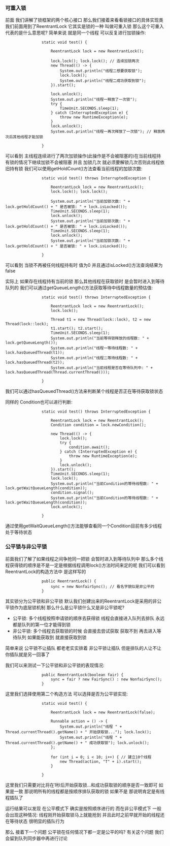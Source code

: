 ### 可重入锁
前面 我们讲解了锁框架的两个核心接口 那么我们接着来看看锁接口的具体实现类 我们前面用到了ReentrantLock
它其实是锁的一种 叫做可重入锁 那么这个可重入代表的是什么意思呢? 简单来说 就是同一个线程 可以反复进行加锁操作:

                    static void test() {

                        ReentrantLock lock = new ReentrantLock();
                
                        lock.lock(); lock.lock(); // 连续加锁两次
                        new Thread(() -> {
                            System.out.println("线程二想要获取锁");
                            lock.lock();
                            System.out.println("线程二成功获取到锁");
                        }).start();
                
                        lock.unlock();
                        System.out.println("线程一释放了一次锁");
                        try {
                            TimeUnit.SECONDS.sleep(1);
                        } catch (InterruptedException e) {
                            throw new RuntimeException(e);
                        }
                        lock.unlock();
                        System.out.println("线程一再次释放了一次锁"); // 释放两次后其他线程才能加锁
                
                    }

可以看到 主线程连续进行了两次加锁操作(此操作是不会被阻塞的)在当前线程持有锁的情况下继续加锁不会被阻塞
并且 加锁几次 就必须要解锁几次否则此线程依旧持有锁 我们可以使用getHoldCount()方法查看当前线程的加锁次数:

                    static void test() throws InterruptedException {

                        ReentrantLock lock = new ReentrantLock();
                        lock.lock(); lock.lock();
                
                        System.out.println("当前加锁次数: " + lock.getHoldCount() + " 是否被锁: " + lock.isLocked());
                        TimeUnit.SECONDS.sleep(1);
                        lock.unlock();
                        System.out.println("当前加锁次数: " + lock.getHoldCount() + " 是否被锁: " + lock.isLocked());
                        TimeUnit.SECONDS.sleep(1);
                        lock.unlock();
                        System.out.println("当前加锁次数: " + lock.getHoldCount() + " 是否被锁: " + lock.isLocked());
                
                    }

可以看到 当锁不再被任何线程持有时 值为0 并且通过isLocked()方法查询结果为false

实际上 如果存在线程持有当前的锁 那么其他线程在获取锁时 是会暂时进入到等待队列的 我们可以通过getQueueLength()方法获取等待中线程数量的预估值:

                    static void test() throws InterruptedException {

                        ReentrantLock lock = new ReentrantLock();
                        lock.lock();
                
                        Thread t1 = new Thread(lock::lock), t2 = new Thread(lock::lock);
                        t1.start(); t2.start();
                        TimeUnit.SECONDS.sleep(1);
                        System.out.println("当前等待锁释放的线程数: " + lock.getQueueLength());
                        System.out.println("线程一等待线程数: " + lock.hasQueuedThread(t1));
                        System.out.println("线程二等待线程数: " + lock.hasQueuedThread(t2));
                        System.out.println("当前线程是否在等待队列中: " + lock.hasQueuedThread(Thread.currentThread()));
                
                    }

我们可以通过hasQueuedThread()方法来判断某个线程是否正在等待获取锁状态

同样的 Condition也可以进行判断:

                    static void test() throws InterruptedException {

                        ReentrantLock lock = new ReentrantLock();
                        Condition condition = lock.newCondition();
                
                        new Thread(() -> {
                            lock.lock();
                            try {
                                condition.await();
                            } catch (InterruptedException e) {
                                throw new RuntimeException(e);
                            }
                            lock.unlock();
                        }).start();
                        TimeUnit.SECONDS.sleep(1);
                        lock.lock();
                        System.out.println("当前Condition的等待线程数: " + lock.getWaitQueueLength(condition));
                        condition.signal();
                        System.out.println("当前Condition的等待线程数: " + lock.getWaitQueueLength(condition));
                        lock.unlock();
                
                    }

通过使用getWaitQueueLength()方法能够查看同一个Condition目前有多少线程处于等待状态

### 公平锁与非公平锁
前面我们了解了如果线程之间争抢同一把锁 会暂时进入到等待队列中 那么多个线程获得锁的顺序是不是一定是根据线程调用lock()方法时间来定的呢
我们可以看到 ReentrantLock的构造方法中 是这样写的

                    public ReentrantLock() {
                        sync = new NonfairSync(); // 看名字貌似是非公平的
                    }

其实锁分为公平锁和非公平锁 默认我们创建出来的ReentrantLock是采用的非公平锁作为底层锁机制 那么什么是公平锁什么又是非公平锁呢?
- 公平锁: 多个线程按照申请锁的顺序去获得锁 线程会直接进入队列去排队 永远都是队列的第一位才能得到锁
- 非公平锁: 多个线程去获取锁的时候 会直接去尝试获取 获取不到 再去进入等待队列 如果能获取到 就直接获取到锁

简单来说 公平锁不让插队 都老老实实排着 非公平锁让插队 但是排队的人让不让你插队就是另一回事了

我们可以来测试一下公平锁和非公平锁的表现情况:

                    public ReentrantLock(boolean fair) {
                        sync = fair ? new FairSync() : new NonfairSync();
                    }

这里我们选择使用第二个构造方法 可以选择是否为公平锁实现:

                    static void test() {

                        ReentrantLock lock = new ReentrantLock(false);
                
                        Runnable action = () -> {
                            System.out.println("线程 " + Thread.currentThread().getName() + " 开始获取锁..."); lock.lock();
                            System.out.println("线程 " + Thread.currentThread().getName() + " 成功获取锁"); lock.unlock();
                        };
                
                        for (int i = 0; i < 10; i++) { // 建立10个线程
                            new Thread(action, "T" + i).start();
                        }
                
                    }

这里我们只需要对比将在1秒后开始获取锁...和成功获取锁的顺序是否一致即可 如果是一致 那说明所有的线程都是按顺序排队获取的锁 如果不是 那说明肯定是有线程插队了

运行结果可以发现 在公平模式下 确实是按照顺序进行的 而在非公平模式下 一般会出现这种情况: 线程刚开始获取锁马上就能抢到 并且此时之前早就开始的线程还在等待状态 很明显的插队行为

那么 接着下一个问题 公平锁在任何情况下都一定是公平的吗? 有关这个问题 我们会留到队列同步器中再进行讨论